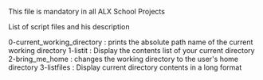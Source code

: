 This file is mandatory in all ALX School Projects

List of script files and his description

0-current_working_directory : prints the absolute path name of the                               current working directory
1-listit : Display the contents list of your current directory
2-bring_me_home : changes the working directory to the user's home                   directory
3-listfiles : Display current directory contents in a long format
